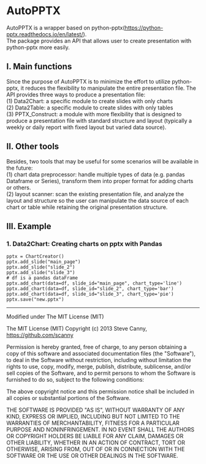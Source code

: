 # AutoPPTX
AutoPPTX is a wrapper based on python-pptx(https://python-pptx.readthedocs.io/en/latest/).  
The package provides an API that allows user to create presentation with python-pptx more easily.
  
## I. Main functions
Since the purpose of AutoPPTX is to minimize the effort to utilize python-pptx, it reduces the flexibility
to manipulate the entire presentation file. The API provides three ways to produce a presentation file:   
(1) Data2Chart: a specific module to create slides with only charts  
(2) Data2Table: a specific module to create slides with only tables  
(3) PPTX_Construct: a module with more flexibility that is designed to produce a presentation file with
standard structure and layout (typically a weekly or daily report with fixed layout but varied data source).  


## II. Other tools
Besides, two tools that may be useful for some scenarios will be available in the future:  
(1) chart data preprocessor: handle multiple types of data (e.g. pandas Dataframe or Series),
 transform them into proper format for adding charts or others.  
(2) layout scanner:  scan the existing presentation file, and analyze the layout and structure so the user
can manipulate the data source of each chart or table while retaining the original presentation structure.  
 
## III. Example 
### 1. Data2Chart: Creating charts on pptx with Pandas
    pptx = ChartCreator()
    pptx.add_slide("main_page") 
    pptx.add_slide("slide_2")  
    pptx.add_slide("slide_3")  
    # df is a pandas dataFrame
    pptx.add_chart(data=df, slide_id="main_page", chart_type='line')  
    pptx.add_chart(data=df, slide_id="slide_2", chart_type='bar')  
    pptx.add_chart(data=df, slide_id="slide_3", chart_type='pie')
    pptx.save("new.pptx")

 ___
Modified under The MIT License (MIT)

The MIT License (MIT)
Copyright (c) 2013 Steve Canny, https://github.com/scanny

Permission is hereby granted, free of charge, to any person obtaining a copy
of this software and associated documentation files (the "Software"), to deal
in the Software without restriction, including without limitation the rights
to use, copy, modify, merge, publish, distribute, sublicense, and/or sell
copies of the Software, and to permit persons to whom the Software is
furnished to do so, subject to the following conditions:

The above copyright notice and this permission notice shall be included in
all copies or substantial portions of the Software.

THE SOFTWARE IS PROVIDED "AS IS", WITHOUT WARRANTY OF ANY KIND, EXPRESS OR
IMPLIED, INCLUDING BUT NOT LIMITED TO THE WARRANTIES OF MERCHANTABILITY,
FITNESS FOR A PARTICULAR PURPOSE AND NONINFRINGEMENT. IN NO EVENT SHALL THE
AUTHORS OR COPYRIGHT HOLDERS BE LIABLE FOR ANY CLAIM, DAMAGES OR OTHER
LIABILITY, WHETHER IN AN ACTION OF CONTRACT, TORT OR OTHERWISE, ARISING FROM,
OUT OF OR IN CONNECTION WITH THE SOFTWARE OR THE USE OR OTHER DEALINGS IN
THE SOFTWARE.

